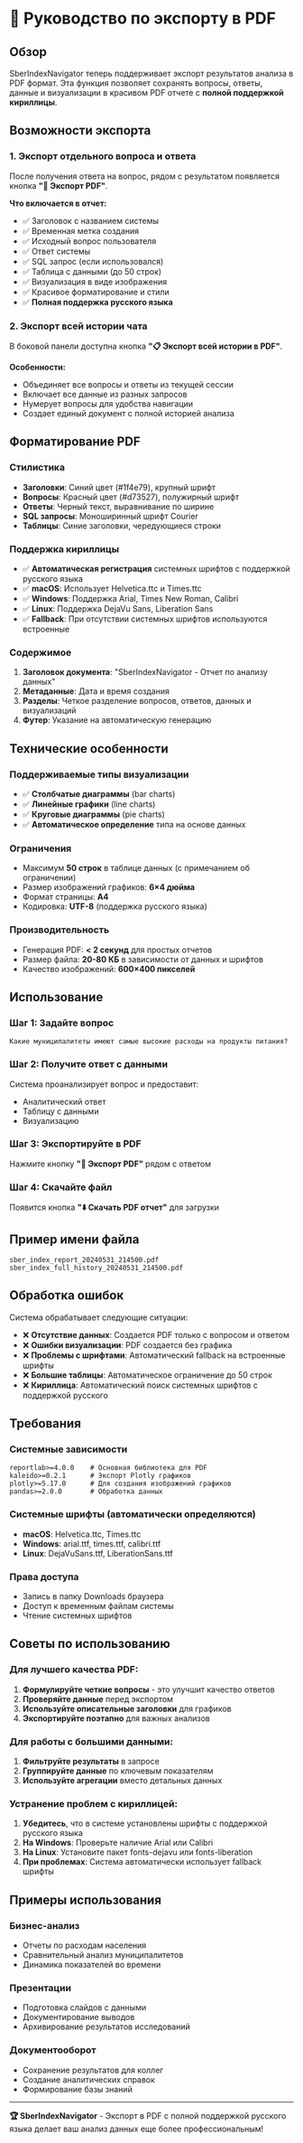 # 📄 Руководство по экспорту в PDF

## Обзор

SberIndexNavigator теперь поддерживает экспорт результатов анализа в PDF формат. Эта функция позволяет сохранять вопросы, ответы, данные и визуализации в красивом PDF отчете с **полной поддержкой кириллицы**.

## Возможности экспорта

### 1. Экспорт отдельного вопроса и ответа

После получения ответа на вопрос, рядом с результатом появляется кнопка **"📄 Экспорт PDF"**.

**Что включается в отчет:**
- ✅ Заголовок с названием системы
- ✅ Временная метка создания
- ✅ Исходный вопрос пользователя
- ✅ Ответ системы
- ✅ SQL запрос (если использовался)
- ✅ Таблица с данными (до 50 строк)
- ✅ Визуализация в виде изображения
- ✅ Красивое форматирование и стили
- ✅ **Полная поддержка русского языка**

### 2. Экспорт всей истории чата

В боковой панели доступна кнопка **"📋 Экспорт всей истории в PDF"**.

**Особенности:**
- Объединяет все вопросы и ответы из текущей сессии
- Включает все данные из разных запросов
- Нумерует вопросы для удобства навигации
- Создает единый документ с полной историей анализа

## Форматирование PDF

### Стилистика
- **Заголовки**: Синий цвет (#1f4e79), крупный шрифт
- **Вопросы**: Красный цвет (#d73527), полужирный шрифт
- **Ответы**: Черный текст, выравнивание по ширине
- **SQL запросы**: Моноширинный шрифт Courier
- **Таблицы**: Синие заголовки, чередующиеся строки

### Поддержка кириллицы
- ✅ **Автоматическая регистрация** системных шрифтов с поддержкой русского языка
- ✅ **macOS**: Использует Helvetica.ttc и Times.ttc
- ✅ **Windows**: Поддержка Arial, Times New Roman, Calibri
- ✅ **Linux**: Поддержка DejaVu Sans, Liberation Sans
- ✅ **Fallback**: При отсутствии системных шрифтов используются встроенные

### Содержимое
1. **Заголовок документа**: "SberIndexNavigator - Отчет по анализу данных"
2. **Метаданные**: Дата и время создания
3. **Разделы**: Четкое разделение вопросов, ответов, данных и визуализаций
4. **Футер**: Указание на автоматическую генерацию

## Технические особенности

### Поддерживаемые типы визуализации
- ✅ **Столбчатые диаграммы** (bar charts)
- ✅ **Линейные графики** (line charts) 
- ✅ **Круговые диаграммы** (pie charts)
- ✅ **Автоматическое определение** типа на основе данных

### Ограничения
- Максимум **50 строк** в таблице данных (с примечанием об ограничении)
- Размер изображений графиков: **6×4 дюйма**
- Формат страницы: **A4**
- Кодировка: **UTF-8** (поддержка русского языка)

### Производительность
- Генерация PDF: **< 2 секунд** для простых отчетов
- Размер файла: **20-80 КБ** в зависимости от данных и шрифтов
- Качество изображений: **600×400 пикселей**

## Использование

### Шаг 1: Задайте вопрос
```
Какие муниципалитеты имеют самые высокие расходы на продукты питания?
```

### Шаг 2: Получите ответ с данными
Система проанализирует вопрос и предоставит:
- Аналитический ответ
- Таблицу с данными  
- Визуализацию

### Шаг 3: Экспортируйте в PDF
Нажмите кнопку **"📄 Экспорт PDF"** рядом с ответом

### Шаг 4: Скачайте файл
Появится кнопка **"⬇️ Скачать PDF отчет"** для загрузки

## Пример имени файла
```
sber_index_report_20240531_214500.pdf
sber_index_full_history_20240531_214500.pdf
```

## Обработка ошибок

Система обрабатывает следующие ситуации:
- ❌ **Отсутствие данных**: Создается PDF только с вопросом и ответом
- ❌ **Ошибки визуализации**: PDF создается без графика
- ❌ **Проблемы с шрифтами**: Автоматический fallback на встроенные шрифты
- ❌ **Большие таблицы**: Автоматическое ограничение до 50 строк
- ❌ **Кириллица**: Автоматический поиск системных шрифтов с поддержкой русского

## Требования

### Системные зависимости
```
reportlab>=4.0.0    # Основная библиотека для PDF
kaleido>=0.2.1      # Экспорт Plotly графиков
plotly>=5.17.0      # Для создания изображений графиков
pandas>=2.0.0       # Обработка данных
```

### Системные шрифты (автоматически определяются)
- **macOS**: Helvetica.ttc, Times.ttc
- **Windows**: arial.ttf, times.ttf, calibri.ttf
- **Linux**: DejaVuSans.ttf, LiberationSans.ttf

### Права доступа
- Запись в папку Downloads браузера
- Доступ к временным файлам системы
- Чтение системных шрифтов

## Советы по использованию

### Для лучшего качества PDF:
1. **Формулируйте четкие вопросы** - это улучшит качество ответов
2. **Проверяйте данные** перед экспортом  
3. **Используйте описательные заголовки** для графиков
4. **Экспортируйте поэтапно** для важных анализов

### Для работы с большими данными:
1. **Фильтруйте результаты** в запросе
2. **Группируйте данные** по ключевым показателям
3. **Используйте агрегации** вместо детальных данных

### Устранение проблем с кириллицей:
1. **Убедитесь**, что в системе установлены шрифты с поддержкой русского языка
2. **На Windows**: Проверьте наличие Arial или Calibri
3. **На Linux**: Установите пакет fonts-dejavu или fonts-liberation
4. **При проблемах**: Система автоматически использует fallback шрифты

## Примеры использования

### Бизнес-анализ
- Отчеты по расходам населения
- Сравнительный анализ муниципалитетов
- Динамика показателей во времени

### Презентации
- Подготовка слайдов с данными
- Документирование выводов
- Архивирование результатов исследований

### Документооборот
- Сохранение результатов для коллег
- Создание аналитических справок
- Формирование базы знаний

---

**🏆 SberIndexNavigator** - Экспорт в PDF с полной поддержкой русского языка делает ваш анализ данных еще более профессиональным! 